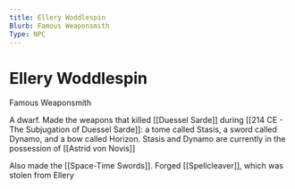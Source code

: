 ```yaml
---
title: Ellery Woddlespin
Blurb: Famous Weaponsmith
Type: NPC
---
```

# Ellery Woddlespin
Famous Weaponsmith

A dwarf. Made the weapons that killed [[Duessel Sarde]] during [[214 CE - The Subjugation of Duessel Sarde]]: a tome called Stasis, a sword called Dynamo, and a bow called Horizon. Stasis and Dynamo are currently in the possession of [[Astrid von Novis]]

Also made the [[Space-Time Swords]]. 
Forged [[Spellcleaver]], which was stolen from Ellery